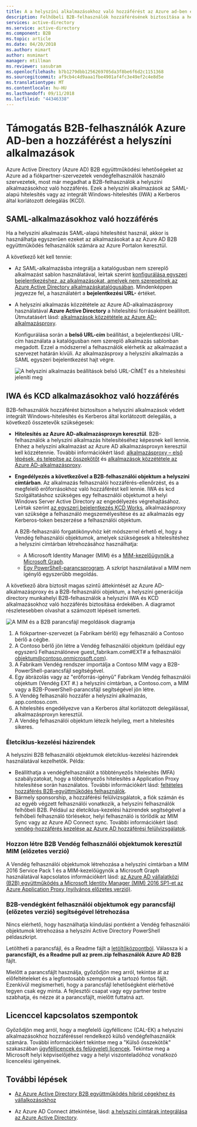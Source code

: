 ```yaml
---
title: A a helyszíni alkalmazásokhoz való hozzáférést az Azure ad-ben engedélyezési B2B-felhasználók |} A Microsoft Docs
description: Felhőbeli B2B-felhasználók hozzáférésének biztosítása a helyszíni alkalmazásokba az Azure AD B2B együttműködés mutatja.
services: active-directory
ms.service: active-directory
ms.component: B2B
ms.topic: article
ms.date: 04/20/2018
ms.author: mimart
author: msmimart
manager: mtillman
ms.reviewer: sasubram
ms.openlocfilehash: b7b1279dbb1256269705da3f8be6f6d2c1151368
ms.sourcegitcommit: af9cb4c4d9aaa1fbe4901af4fc3e49ef2c4e8d5e
ms.translationtype: MT
ms.contentlocale: hu-HU
ms.lasthandoff: 09/11/2018
ms.locfileid: "44346338"
---
```

# <a name="grant-b2b-users-in-azure-ad-access-to-your-on-premises-applications"></a>Támogatás B2B-felhasználók Azure AD-ben a hozzáférést a helyszíni alkalmazások

Azure Active Directory (Azure AD) B2B együttműködési lehetőségeket az Azure ad a fiókpartner-szervezetek vendégfelhasználók használó szervezetek, most már megadhat a B2B-felhasználók a helyszíni alkalmazásokhoz való hozzáférés. Ezek a helyszíni alkalmazások az SAML-alapú hitelesítés vagy az integrált Windows-hitelesítés (IWA) a Kerberos által korlátozott delegálás (KCD).

## <a name="access-to-saml-apps"></a>SAML-alkalmazásokhoz való hozzáférés

Ha a helyszíni alkalmazás SAML-alapú hitelesítést használ, akkor is használhatja egyszerűen ezeket az alkalmazásokat a az Azure AD B2B együttműködés felhasználók számára az Azure Portalon keresztül.

A következő két kell tennie:

- Az SAML-alkalmazásba integrálja a katalógusban nem szereplő alkalmazást sablon használatával, leírtak szerint [konfigurálása egyszeri bejelentkezéshez, az alkalmazásokat, amelyek nem szerepelnek az Azure Active Directory alkalmazáskatalógusában](../manage-apps/configure-single-sign-on-non-gallery-applications.md). Mindenképpen jegyezze fel, a használatért a **bejelentkezési URL-** értéket.
-  A helyszíni alkalmazás közzététele az Azure AD-alkalmazásproxy használatával **Azure Active Directory** a hitelesítési forrásaként beállított. Útmutatásért lásd: [alkalmazások közzététele az Azure AD-alkalmazásproxy](../manage-apps/application-proxy-publish-azure-portal.md). 

   Konfigurálása során a **belső URL-cím** beállítást, a bejelentkezési URL-cím használata a katalógusban nem szereplő alkalmazás sablonban megadott. Ezzel a módszerrel a felhasználók elérhetik az alkalmazást a szervezet határán kívüli. Az alkalmazásproxy a helyszíni alkalmazás a SAML egyszeri bejelentkezést hajt végre.
 
   ![A helyszíni alkalmazás beállítások belső URL-CÍMÉT és a hitelesítési jeleníti meg](media/hybrid-cloud-to-on-premises/OnPremAppSettings.PNG)

## <a name="access-to-iwa-and-kcd-apps"></a>IWA és KCD alkalmazásokhoz való hozzáférés

B2B-felhasználók hozzáférést biztosítson a helyszíni alkalmazások védett integrált Windows-hitelesítés és Kerberos által korlátozott delegálás, a következő összetevők szükségesek:

- **Hitelesítés az Azure AD-alkalmazásproxyn keresztül**. B2B-felhasználók a helyszíni alkalmazás hitelesítéséhez képesnek kell lennie. Ehhez a helyszíni alkalmazást az Azure AD alkalmazásproxyn keresztül kell közzétennie. További információkért lásd: [alkalmazásproxy – első lépések, és telepítse az összekötőt](../manage-apps/application-proxy-enable.md) és [alkalmazások közzététele az Azure AD-alkalmazásproxy](../manage-apps/application-proxy-publish-azure-portal.md).
- **Engedélyezés a következővel a B2B-felhasználói objektum a helyszíni címtárban**. Az alkalmazás felhasználói hozzáférés-ellenőrzést, és a megfelelő erőforrásokhoz való hozzáférést kell lennie. IWA és kcd Szolgáltatáshoz szükséges egy felhasználói objektumot a helyi Windows Server Active Directory az engedélyezés végrehajtásához. Leírtak szerint [az egyszeri bejelentkezés KCD Works](../manage-apps/application-proxy-configure-single-sign-on-with-kcd.md#how-single-sign-on-with-kcd-works), alkalmazásproxy van szüksége a felhasználó megszemélyesítése és az alkalmazás egy Kerberos-token beszerzése a felhasználói objektum. 

   A B2B-felhasználó forgatókönyvhöz két módszerrel érhető el, hogy a Vendég felhasználói objektumok, amelyek szükségesek a hitelesítéshez a helyszíni címtárban létrehozásához használhatja:

   - A Microsoft Identity Manager (MIM) és a [MIM-kezelőügynök a Microsoft Graph](#create-b2b-guest-user-objects-through-mim-preview). 
   - [Egy PowerShell-parancsprogram](#create-b2b-guest-user-objects-through-a-script-preview). A szkript használatával a MIM nem igénylő egyszerűbb megoldás. 

A következő ábra biztosít magas szintű áttekintését az Azure AD-alkalmazásproxy és a B2B-felhasználói objektum, a helyszíni generációja directory munkahelyi B2B-felhasználók a helyszíni IWA és KCD alkalmazásokhoz való hozzáférés biztosítása érdekében. A diagramot részletesebben olvashat a számozott lépéseit ismerteti.

![A MIM és a B2B parancsfájl megoldások diagramja](media/hybrid-cloud-to-on-premises/MIMScriptSolution.PNG)

1.  A fiókpartner-szervezet (a Fabrikam bérlő) egy felhasználó a Contoso bérlő a cégbe.
2.  A Contoso bérlő jön létre a Vendég felhasználói objektum (például egy egyszerű Felhasználóneve guest_fabrikam.com#EXT# a felhasználói objektum@contoso.onmicrosoft.com).
3.  A Fabrikam Vendég rendszer importálja a Contoso MIM vagy a B2B-PowerShell-parancsfájl segítségével.
4.  Egy ábrázolás vagy az "erőforrás-igényű" Fabrikam Vendég felhasználói objektum (Vendég EXT #.) a helyszíni címtárban, a Contoso.com, a MIM vagy a B2B-PowerShell-parancsfájl segítségével jön létre.
5.  A Vendég felhasználó hozzáfér a helyszíni alkalmazás, app.contoso.com.
6.  A hitelesítés engedélyezve van a Kerberos által korlátozott delegálással, alkalmazásproxyn keresztül. 
7.  A Vendég felhasználói objektum létezik helyileg, mert a hitelesítés sikeres.

### <a name="lifecycle-management-policies"></a>Életciklus-kezelési házirendek

A helyszíni B2B felhasználói objektumok életciklus-kezelési házirendek használatával kezelhetők. Példa:

- Beállíthatja a vendégfelhasználót a többtényezős hitelesítés (MFA) szabályzatokat, hogy a többtényezős hitelesítés a Application Proxy hitelesítése során használatos. További információkért lásd: [feltételes hozzáférés B2B-együttműködés felhasználók](conditional-access.md).
- Bármely sponsorship, a hozzáférési felülvizsgálatok, a fiók számán és az egyéb végzett felhasználói vonatkozik, a helyszíni felhasználók felhőbeli B2B. Például az életciklus-kezelési házirendek segítségével a felhőbeli felhasználó törlésekor, helyi felhasználó is törlődik az MIM Sync vagy az Azure AD Connect sync. További információkért lásd: [vendég-hozzáférés kezelése az Azure AD hozzáférési felülvizsgálatok](../active-directory-azure-ad-controls-manage-guest-access-with-access-reviews.md).

### <a name="create-b2b-guest-user-objects-through-mim-preview"></a>Hozzon létre B2B Vendég felhasználói objektumok keresztül MIM (előzetes verzió)

A Vendég felhasználói objektumok létrehozása a helyszíni címtárban a MIM 2016 Service Pack 1 és a MIM-kezelőügynök a Microsoft Graph használatával kapcsolatos információkért lásd: [az Azure AD vállalatközi (B2B) együttműködés a Microsoft Identity Manager (MIM) 2016 SP1-et az Azure Application Proxy (nyilvános előzetes verzió)](https://docs.microsoft.com/microsoft-identity-manager/microsoft-identity-manager-2016-graph-b2b-scenario).

### <a name="create-b2b-guest-user-objects-through-a-script-preview"></a>B2B-vendégként felhasználói objektumok egy parancsfájl (előzetes verzió) segítségével létrehozása

Nincs elérhető, hogy használhatja kiindulási pontként a Vendég felhasználói objektumok létrehozása a helyszíni Active Directory PowerShell példaszkript.

Letöltheti a parancsfájl, és a Readme fájlt a [letöltőközpontból](https://www.microsoft.com/download/details.aspx?id=51495). Válassza ki a **parancsfájlt, és a Readme pull az prem.zip felhasználók Azure AD B2B** fájlt.

Mielőtt a parancsfájlt használja, győződjön meg arról, tekintse át az előfeltételeket és a legfontosabb szempontok a tartozó fontos fájlt. Ezenkívül megismerheti, hogy a parancsfájl lehetőségként elérhetővé tegyen csak egy minta. A fejlesztői csapat vagy egy partner testre szabhatja, és nézze át a parancsfájlt, mielőtt futtatná azt.

## <a name="license-considerations"></a>Licenccel kapcsolatos szempontok

Győződjön meg arról, hogy a megfelelő ügyféllicenc (CAL-EK) a helyszíni alkalmazásokhoz hozzáféréssel rendelkező külső vendégfelhasználók számára. További információkért tekintse meg a "Külső összekötők" szakaszában [ügyféllicencek és felügyeleti licencek](https://www.microsoft.com/licensing/product-licensing/client-access-license.aspx). Tekintse meg a Microsoft helyi képviselőjéhez vagy a helyi viszonteladóhoz vonatkozó licencelési igényeinek.

## <a name="next-steps"></a>További lépések

- [Az Azure Active Directory B2B együttműködés hibrid cégekhez és vállalkozásokhoz](hybrid-organizations.md)

- Az Azure AD Connect áttekintése, lásd: [a helyszíni címtárak integrálása az Azure Active Directory](../connect/active-directory-aadconnect.md).

